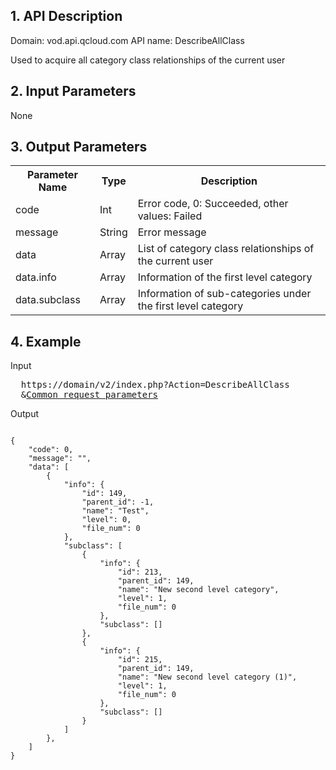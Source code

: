 ## 1. API Description
 
Domain:  vod.api.qcloud.com
API name:  DescribeAllClass

Used to acquire all category class relationships of the current user

 

## 2. Input Parameters
 

None

 

## 3. Output Parameters
 

<table class="t"><tbody><tr>
<th><b>Parameter Name</b></th>
<th><b>Type</b></th>
<th><b>Description</b></th>
<tr>
<td> code <td> Int <td> Error code, 0:  Succeeded, other values:  Failed
<tr>
<td> message <td> String <td> Error message
<tr>
<td> data 	<td> Array <td> List of category class relationships of the current user
<tr>
<td> data.info <td> Array <td> Information of the first level category  
<tr>
<td> data.subclass <td> Array <td> Information of sub-categories under the first level category
</tbody></table>

 

## 4. Example
 
Input
<pre>
  https://domain/v2/index.php?Action=DescribeAllClass
  &<a href="https://www.qcloud.com/doc/api/229/6976">Common request parameters</a>
</pre>

Output
```

{
    "code": 0,
    "message": "",
    "data": [
        {
            "info": {
                "id": 149,
                "parent_id": -1,
                "name": "Test",
                "level": 0,
                "file_num": 0
            },
            "subclass": [
                {
                    "info": {
                        "id": 213,
                        "parent_id": 149,
                        "name": "New second level category",
                        "level": 1,
                        "file_num": 0
                    },
                    "subclass": []
                },
                {
                    "info": {
                        "id": 215,
                        "parent_id": 149,
                        "name": "New second level category (1)",
                        "level": 1,
                        "file_num": 0
                    },
                    "subclass": []
                }
            ]
        },
    ]
}

```


